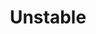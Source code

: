 ---
abv: 7.0%
alt: 
availability: Keg
bitterness: 
description: This hazy IPA is incredibly smooth with a full body. Aroma and flavors of citrus fruit and juice.
gravity: 
hops: 
ibu: 42
img: unstable.jpg
layout: beer
malt: 
modal-id: unstable
title: Unstable
on-tap: nope
sourness: 
style: Hazy IPA
---